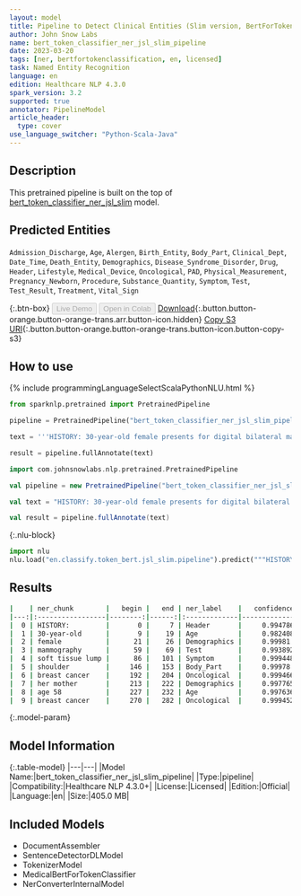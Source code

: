 ```yaml
---
layout: model
title: Pipeline to Detect Clinical Entities (Slim version, BertForTokenClassifier)
author: John Snow Labs
name: bert_token_classifier_ner_jsl_slim_pipeline
date: 2023-03-20
tags: [ner, bertfortokenclassification, en, licensed]
task: Named Entity Recognition
language: en
edition: Healthcare NLP 4.3.0
spark_version: 3.2
supported: true
annotator: PipelineModel
article_header:
  type: cover
use_language_switcher: "Python-Scala-Java"
---
```


## Description

This pretrained pipeline is built on the top of [bert_token_classifier_ner_jsl_slim](https://nlp.johnsnowlabs.com/2022/01/06/bert_token_classifier_ner_jsl_slim_en.html) model.

## Predicted Entities

`Admission_Discharge`, `Age`, `Alergen`, `Birth_Entity`, `Body_Part`, `Clinical_Dept`, `Date_Time`, `Death_Entity`, `Demographics`, `Disease_Syndrome_Disorder`, `Drug`, `Header`, `Lifestyle`, `Medical_Device`, `Oncological`, `PAD`, `Physical_Measurement`, `Pregnancy_Newborn`, `Procedure`, `Substance_Quantity`, `Symptom`, `Test`, `Test_Result`, `Treatment`, `Vital_Sign`




{:.btn-box}
<button class="button button-orange" disabled>Live Demo</button>
<button class="button button-orange" disabled>Open in Colab</button>
[Download](https://s3.amazonaws.com/auxdata.johnsnowlabs.com/clinical/models/bert_token_classifier_ner_jsl_slim_pipeline_en_4.3.0_3.2_1679308050229.zip){:.button.button-orange.button-orange-trans.arr.button-icon.hidden}
[Copy S3 URI](s3://auxdata.johnsnowlabs.com/clinical/models/bert_token_classifier_ner_jsl_slim_pipeline_en_4.3.0_3.2_1679308050229.zip){:.button.button-orange.button-orange-trans.button-icon.button-copy-s3}

## How to use



<div class="tabs-box" markdown="1">
{% include programmingLanguageSelectScalaPythonNLU.html %}

```python
from sparknlp.pretrained import PretrainedPipeline

pipeline = PretrainedPipeline("bert_token_classifier_ner_jsl_slim_pipeline", "en", "clinical/models")

text = '''HISTORY: 30-year-old female presents for digital bilateral mammography secondary to a soft tissue lump palpated by the patient in the upper right shoulder. The patient has a family history of breast cancer within her mother at age 58. Patient denies personal history of breast cancer.'''

result = pipeline.fullAnnotate(text)
```
```scala
import com.johnsnowlabs.nlp.pretrained.PretrainedPipeline

val pipeline = new PretrainedPipeline("bert_token_classifier_ner_jsl_slim_pipeline", "en", "clinical/models")

val text = "HISTORY: 30-year-old female presents for digital bilateral mammography secondary to a soft tissue lump palpated by the patient in the upper right shoulder. The patient has a family history of breast cancer within her mother at age 58. Patient denies personal history of breast cancer."

val result = pipeline.fullAnnotate(text)
```


{:.nlu-block}
```python
import nlu
nlu.load("en.classify.token_bert.jsl_slim.pipeline").predict("""HISTORY: 30-year-old female presents for digital bilateral mammography secondary to a soft tissue lump palpated by the patient in the upper right shoulder. The patient has a family history of breast cancer within her mother at age 58. Patient denies personal history of breast cancer.""")
```

</div>

## Results

```bash
|    | ner_chunk        |   begin |   end | ner_label    |   confidence |
|---:|:-----------------|--------:|------:|:-------------|-------------:|
|  0 | HISTORY:         |       0 |     7 | Header       |     0.994786 |
|  1 | 30-year-old      |       9 |    19 | Age          |     0.982408 |
|  2 | female           |      21 |    26 | Demographics |     0.99981  |
|  3 | mammography      |      59 |    69 | Test         |     0.993892 |
|  4 | soft tissue lump |      86 |   101 | Symptom      |     0.999448 |
|  5 | shoulder         |     146 |   153 | Body_Part    |     0.99978  |
|  6 | breast cancer    |     192 |   204 | Oncological  |     0.999466 |
|  7 | her mother       |     213 |   222 | Demographics |     0.997765 |
|  8 | age 58           |     227 |   232 | Age          |     0.997636 |
|  9 | breast cancer    |     270 |   282 | Oncological  |     0.999452 |
```

{:.model-param}
## Model Information

{:.table-model}
|---|---|
|Model Name:|bert_token_classifier_ner_jsl_slim_pipeline|
|Type:|pipeline|
|Compatibility:|Healthcare NLP 4.3.0+|
|License:|Licensed|
|Edition:|Official|
|Language:|en|
|Size:|405.0 MB|

## Included Models

- DocumentAssembler
- SentenceDetectorDLModel
- TokenizerModel
- MedicalBertForTokenClassifier
- NerConverterInternalModel